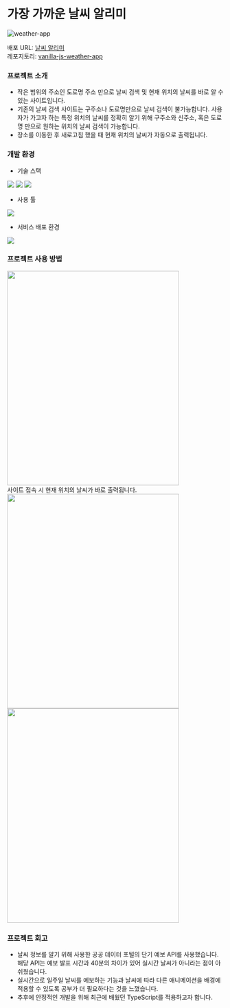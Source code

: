 # 가장 가까운 날씨 알리미

![weather-app](https://github.com/rhdmswls12/vanilla-js-weather-app/assets/71330240/29308261-c218-4395-8eff-9a5b7ca52df4)

배포 URL: <a href="https://vanilla-js-weather-app-tau.vercel.app/#/">날씨 알리미</a><br>
레포지토리: <a href="https://github.com/rhdmswls12/vanilla-js-weather-app">vanilla-js-weather-app</a>

### 프로젝트 소개
* 작은 범위의 주소인 도로명 주소 만으로 날씨 검색 및 현재 위치의 날씨를 바로 알 수 있는 사이트입니다.
* 기존의 날씨 검색 사이트는 구주소나 도로명만으로 날씨 검색이 불가능합니다. 사용자가 가고자 하는 특정 위치의 날씨를 정확히 알기 위해 구주소와 신주소, 혹은 도로명 만으로 원하는 위치의 날씨 검색이 가능합니다.
* 장소를 이동한 후 새로고침 했을 때 현재 위치의 날씨가 자동으로 출력됩니다.

### 개발 환경
* 기술 스택
<div align="left">
  <img src="https://img.shields.io/badge/JavaScript-F7DF1E?style=for-the-badge&logo=JavaScript&logoColor=white">
<img src="https://img.shields.io/badge/HTML5-E34F26?style=for-the-badge&logo=HTML5&logoColor=white">
<img src="https://img.shields.io/badge/CSS3-1572B6?style=for-the-badge&logo=CSS3&logoColor=white">
</div>

* 사용 툴
<img src="https://img.shields.io/badge/Visual Studio Code-007ACC?style=for-the-badge&logo=Visual Studio Code&logoColor=white">

* 서비스 배포 환경
<img src="https://img.shields.io/badge/Vercel-000000?style=for-the-badge&logo=Vercel&logoColor=white">


### 프로젝트 사용 방법
<img src="https://github.com/rhdmswls12/vanilla-js-weather-app/assets/71330240/5fdeb815-9fee-4e60-8beb-3a42656cd4b0" width="400px" height="500px">
<div>
  사이트 접속 시 현재 위치의 날씨가 바로 출력됩니다.
</div>
<div display="flex">
  <img src="https://github.com/rhdmswls12/vanilla-js-weather-app/assets/71330240/e6e6b2a2-b7d5-4b2b-bd49-22fc948a0379" width="400px" height="500px">
<img src="https://github.com/rhdmswls12/vanilla-js-weather-app/assets/71330240/1715e96d-0b98-4d3a-9e8c-07a15d265b33" width="400px" height="500px">
</div>

### 프로젝트 회고
* 날씨 정보를 알기 위해 사용한 공공 데이터 포털의 단기 예보 API를 사용했습니다. 해당 API는 예보 발표 시간과 40분의 차이가 있어 실시간 날씨가 아니라는 점이 아쉬웠습니다.
* 실시간으로 일주일 날씨를 예보하는 기능과 날씨에 따라 다른 애니메이션을 배경에 적용할 수 있도록 공부가 더 필요하다는 것을 느꼈습니다.
* 추후에 안정적인 개발을 위해 최근에 배웠던 TypeScript를 적용하고자 합니다.

